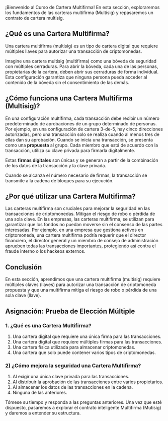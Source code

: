 ¡Bienvenido al Curso de Cartera Multifirma! En esta sección, exploraremos los fundamentos de las carteras multifirma (Multisig) y repasaremos un contrato de cartera multisig.

## ¿Qué es una Cartera Multifirma?

Una cartera multifirma (multisig) es un tipo de cartera digital que requiere múltiples llaves para autorizar una transacción de criptomonedas.

Imagine una cartera multisig (multifirma) como una bóveda de seguridad con múltiples cerraduras. Para abrir la bóveda, cada una de las personas, propietarias de la cartera, deben abrir sus cerraduras de forma individual. Esta configuración garantiza que ninguna persona pueda acceder al contenido de la bóveda sin el consentimiento de las demás.

## ¿Cómo funciona una Cartera Multifirma (Multisig)?

En una configuración multifirma, cada transacción debe recibir un número predeterminado de aprobaciones de un grupo determinado de personas. Por ejemplo, en una configuración de cartera 3-de-5, hay cinco direcciones autorizadas, pero una transacción solo se realiza cuando al menos tres de ellas dan su aprobación. Cuando se inicia una transacción, se presenta como una **propuesta** al grupo. Cada miembro que está de acuerdo con la transacción, utiliza su clave privada para firmarla digitalmente.

Estas **firmas digitales** son únicas y se generan a partir de la combinación de los datos de la transacción y la clave privada.

Cuando se alcanza el número necesario de firmas, la transacción se transmite a la cadena de bloques para su ejecución.

## ¿Por qué utilizar una Cartera Multifirma?

Las carteras multifirma son cruciales para mejorar la seguridad en las transacciones de criptomonedas. Mitigan el riesgo de robo o pérdida de una sola clave. En las empresas, las carteras multifirma, se utilizan para garantizar que los fondos no puedan moverse sin el consenso de las partes interesadas. Por ejemplo, en una empresa que gestiona activos en criptomoneda, una cartera multifirma podría requerir que el director financiero, el director general y un miembro de consejo de administración aprueben todas las transacciones importantes, protegiendo así contra el fraude interno o los hackeos externos.

## Conclusión

En esta sección, aprendimos que una cartera multifirma (multisig) requiere múltiples claves (llaves) para autorizar una transacción de criptomoneda propuesta y que una multifirma mitiga el riesgo de robo o pérdida de una sola clave (llave).

## Asignación: Prueba de Elección Múltiple

### 1. ¿Qué es una Cartera Multifirma?

1. Una cartera digital que requiere una única firma para las transacciones.
2. Una cartera digital que requiere múltiples firmas para las transacciones.
3. Una cartera física utilizada para almacenar criptomonedas.
4. Una cartera que solo puede contener varios tipos de criptomonedas.

### 2) ¿Cómo mejora la seguridad una Cartera Multifirma?

1. Al exigir una única clave privada para las transacciones.
2. Al distribuir la aprobación de las transacciones entre varios propietarios.
3. Al almacenar los datos de las transacciones en la cadena.
4. Ninguna de las anteriores.

Tómese su tiempo y responda a las preguntas anteriores. Una vez que esté dispuesto, pasaremos a explorar el contrato inteligente Multifirma (Mutisig) y daremos a entender su estructura.
